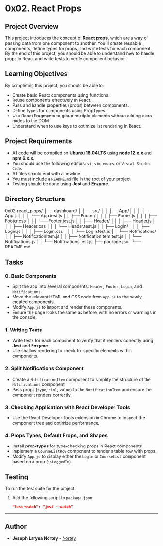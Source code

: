# 0x02. React Props

## Project Overview

This project introduces the concept of **React props**, which are a way of passing data from one component to another. You'll create reusable components, define types for props, and write tests for each component. By the end of this project, you should be able to understand how to handle props in React and write tests to verify component behavior.

## Learning Objectives

By completing this project, you should be able to:

- Create basic React components using functions.
- Reuse components effectively in React.
- Pass and handle properties (props) between components.
- Define types for components using PropTypes.
- Use React Fragments to group multiple elements without adding extra nodes to the DOM.
- Understand when to use keys to optimize list rendering in React.

## Project Requirements

- All code will be compiled on **Ubuntu 18.04 LTS** using **node 12.x.x** and **npm 6.x.x**.
- You should use the following editors: `vi`, `vim`, `emacs`, or `Visual Studio Code`.
- All files should end with a newline.
- You must include a `README.md` file in the root of your project.
- Testing should be done using **Jest** and **Enzyme**.

## Directory Structure

0x02-react_props/ ├── dashboard/ │ ├── src/ │ │ ├── App/ │ │ │ ├── App.js │ │ │ └── App.test.js │ │ ├── Footer/ │ │ │ ├── Footer.js │ │ │ ├── Footer.css │ │ │ └── Footer.test.js │ │ ├── Header/ │ │ │ ├── Header.js │ │ │ ├── Header.css │ │ │ └── Header.test.js │ │ ├── Login/ │ │ │ ├── Login.js │ │ │ ├── Login.css │ │ │ └── Login.test.js │ │ └── Notifications/ │ │ ├── NotificationItem.js │ │ ├── NotificationItem.test.js │ │ └── Notifications.js │ │ └── Notifications.test.js ├── package.json └── README.md


## Tasks

### 0. Basic Components
- Split the app into several components: `Header`, `Footer`, `Login`, and `Notifications`.
- Move the relevant HTML and CSS code from `App.js` to the newly created components.
- Modify `App.js` to import and render these components.
- Ensure the page looks the same as before, with no errors or warnings in the console.

### 1. Writing Tests
- Write tests for each component to verify that it renders correctly using **Jest** and **Enzyme**.
- Use shallow rendering to check for specific elements within components.

### 2. Split Notifications Component
- Create a `NotificationItem` component to simplify the structure of the `Notifications` component.
- Pass props (`type`, `html`, `value`) to the `NotificationItem` and ensure the component renders correctly.

### 3. Checking Application with React Developer Tools
- Use the React Developer Tools extension in Chrome to inspect the component tree and optimize performance.

### 4. Props Types, Default Props, and Shapes
- Install **prop-types** for type-checking props in React components.
- Implement a `CourseListRow` component to render a table row with props.
- Modify `App.js` to display either the `Login` or `CourseList` component based on a prop (`isLoggedIn`).

## Testing
To run the test suite for the project:

1. Add the following script to `package.json`:
   ```json
   "test-watch": "jest --watch"
---
## Author
* **Joseph Laryea Nortey** - [Nortey](https://github.com/josephlaryeanortey)
